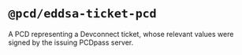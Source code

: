 # `@pcd/eddsa-ticket-pcd`

A PCD representing a Devconnect ticket, whose relevant values were signed by the issuing PCDpass server.
